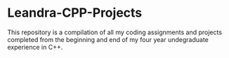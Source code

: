 # Leandra-CPP-Projects

This repository is a compilation of all my coding assignments and projects completed from the beginning and end of my four year undegraduate experience in C++.
